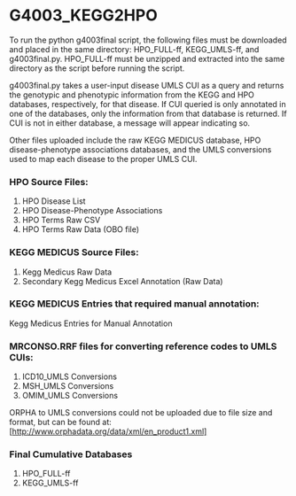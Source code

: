 # G4003_KEGG2HPO

To run the python g4003final script, the following files must be downloaded and placed in the same directory: HPO_FULL-ff, KEGG_UMLS-ff, and g4003final.py. HPO_FULL-ff must be unzipped and extracted into the same directory as the script before running the script. 

g4003final.py takes a user-input disease UMLS CUI as a query and returns the genotypic and phenotypic information from the KEGG and HPO databases, respectively, for that disease. If CUI queried is only annotated in one of the databases, only the information from that database is returned. If CUI is not in either database, a message will appear indicating so.

Other files uploaded include the raw KEGG MEDICUS database, HPO disease-phenotype associations databases, and the UMLS conversions used to map each disease to the proper UMLS CUI. 

### HPO Source Files:
1. HPO Disease List
2. HPO Disease-Phenotype Associations
3. HPO Terms Raw CSV
4. HPO Terms Raw Data (OBO file)

### KEGG MEDICUS Source Files:
1. Kegg Medicus Raw Data
2. Secondary Kegg Medicus Excel Annotation (Raw Data)

### KEGG MEDICUS Entries that required manual annotation:
Kegg Medicus Entries for Manual Annotation

### MRCONSO.RRF files for converting reference codes to UMLS CUIs:
1. ICD10_UMLS Conversions
2. MSH_UMLS Conversions
3. OMIM_UMLS Conversions

ORPHA to UMLS conversions could not be uploaded due to file size and format, but can be found at: [http://www.orphadata.org/data/xml/en_product1.xml]

### Final Cumulative Databases
1. HPO_FULL-ff
2. KEGG_UMLS-ff
